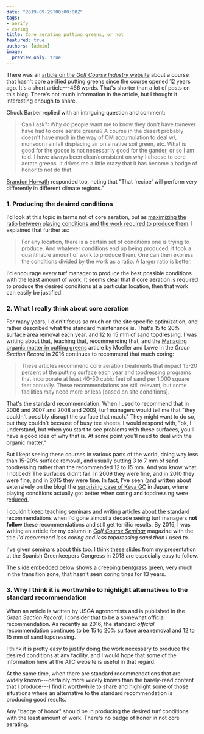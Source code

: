 ```yaml
---
date: "2019-09-29T00:00:00Z"
tags:
- aerify
- coring
title: Core aerating putting greens, or not
featured: true
authors: [admin]
image:
  preview_only: true
---
```


There was an [article on the *Golf Course Industry* website](https://www.golfcourseindustry.com/article/red-ledges-maintenance-practices/) about a course that hasn't core aerified putting greens since the course opened 12 years ago. It's a short article---466 words. That's shorter than a lot of posts on this blog. There's not much information in the article, but I thought it interesting enough to share.

Chuck Barber replied with an intriguing question and comment:

> Can I ask?: Why do people want me to know they don't have to/never have had to core aerate greens?  A course in the desert probably doesn't have much in the way of OM accumulation to deal w/, monsoon rainfall displacing air on a native soil green, etc. What is good for the goose is not necessarily good for the gander, or so I am told.  I have always been clear/consistent on why I choose to core aerate greens.  It drives me a little crazy that it has become a badge of honor to not do that. 

[Brandon Horvath](https://twitter.com/UTTurfPath/status/1177705676212228097?s=20) responded too, noting that "That 'recipe' will perform very differently in different climate regions."

### 1. Producing the desired conditions

I'd look at this topic in terms not of core aeration, but as [maximizing the ratio between playing conditions and the work required to produce them](https://www.asianturfgrass.com/2017-09-13-three-ways-think-of-turfgrass-management/). I explained that further as:

> For any location, there is a certain set of conditions one is trying to produce. And whatever conditions end up being produced, it took a quantifiable amount of work to produce them. One can then express the conditions divided by the work as a ratio. A larger ratio is better.

I'd encourage every turf manager to produce the best possible conditions with the least amount of work. It seems clear that if core aeration is required to produce the desired conditions at a particular location, then that work can easily be justified.

### 2. What I really think about core aeration

For many years, I didn't focus so much on the site specific optimization, and rather described what the standard maintenance is. That's 15 to 20% surface area removal each year, and 12 to 15 mm of sand topdressing. I was writing about that, teaching that, recommending that, and the [Managing organic matter in putting greens](http://gsrpdf.lib.msu.edu/ticpdf.py?file=/article/moeller-lowe-managing-11-4-16.pdf) article by Moeller and Lowe in the *Green Section Record* in 2016 continues to recommend that much coring:

> These articles recommend core aeration treatments that impact 15-20 percent of the putting surface each year and topdressing programs that incorporate at least 40-50 cubic feet of sand per 1,000 square feet annually. These recommendations are still relevant, but some facilities may need more or less [based on site conditions].

That's the standard recommendation. When I used to recommend that in 2006 and 2007 and 2008 and 2009, turf managers would tell me that "they couldn't possibly disrupt the surface that much." They might want to do so, but they couldn't because of busy tee sheets. I would respond with, "ok, I understand, but when you start to see problems with these surfaces, you'll have a good idea of why that is. At some point you'll need to deal with the organic matter."

But I kept seeing these courses in various parts of the world, doing way less than 15-20% surface removal, and usually putting 3 to 7 mm of sand topdressing rather than the recommended 12 to 15 mm. And you know what I noticed? The surfaces didn't fail. In 2009 they were fine, and in 2010 they were fine, and in 2015 they were fine. In fact, I've seen (and written about extensively on the blog) the [surprising case of Keya GC](https://www.asianturfgrass.com/2019-08-27-ball-bounce-after-7-days-of-rain/) in Japan, where playing conditions actually got better when coring and topdressing were reduced.

I couldn't keep teaching seminars and writing articles about the standard recommendations when I'd gone almost a decade seeing turf managers **not follow** these recommendations and still get terrific results. By 2016, I was writing an article for my column in [*Golf Course Seminar*](https://www.golfdigest.co.jp/digest/english/) magazine with the title *I'd recommend less coring and less topdressing sand than I used to*.

I've given seminars about this too. I think [these slides](https://speakerdeck.com/micahwoods/thinking-differently-trying-to-reduce-topdressing-and-core-aerification-by-careful-adjustment-of-the-growth-rate-and-organic-matter) from my presentation at the Spanish Greenkeepers Congress in 2018 are especially easy to follow. 

The [slide embedded below](https://speakerdeck.com/micahwoods/thinking-differently-trying-to-reduce-topdressing-and-core-aerification-by-careful-adjustment-of-the-growth-rate-and-organic-matter?slide=23) shows a creeping bentgrass green, very much in the transition zone, that hasn't seen coring tines for 13 years.

<script async class="speakerdeck-embed" data-slide="23" data-id="2662418d203d44d7ab0150e613cd05a9" data-ratio="1.33333333333333" src="//speakerdeck.com/assets/embed.js"></script>

### 3. Why I think it is worthwhile to highlight alternatives to the standard recommendation

When an article is written by USGA agronomists and is published in the *Green Section Record*, I consider that to be a somewhat official recommendation. As recently as 2016, the standard *official* recommendation continues to be 15 to 20% surface area removal and 12 to 15 mm of sand topdressing. 

I think it is pretty easy to justify doing the work necessary to produce the desired conditions at any facility, and I would hope that some of the information here at the ATC website is useful in that regard.

At the same time, when there are standard recommendations that are widely known---certainly more widely known than the barely-read content that I produce---I find it worthwhile to share and highlight some of those situations where an alternative to the standard recommendation is producing good results. 

Any "badge of honor" should be in producing the desired turf conditions with the least amount of work. There's no badge of honor in not core aerating.



